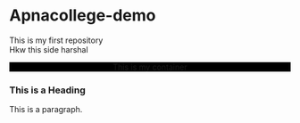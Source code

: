 # Apnacollege-demo
This is my first repository <br>
Hkw this side harshal
<!DOCTYPE html>
<html>
<head>
<title>Page Title</title>
  <style>
    #myid{
    text-align:center;
    background-color:black;
    

      
     } 
    
  </style>
</head>
<body>
<div id="myid" >
  This is my container
</div>

<h3>This is a Heading</h1>
<p>This is a paragraph.</p>

</body>
</html>
